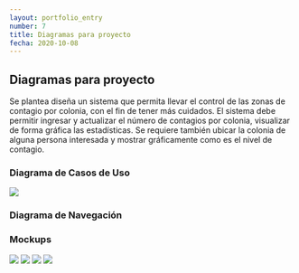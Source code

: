 ```yaml
---
layout: portfolio_entry
number: 7
title: Diagramas para proyecto
fecha: 2020-10-08
---
```


## Diagramas para proyecto 

Se plantea diseña un sistema que permita llevar el control de las zonas de contagio por colonia, con el fin de tener más cuidados. El sistema debe permitir ingresar y actualizar el número de contagios por colonia, visualizar de forma gráfica las estadísticas. Se requiere también ubicar la colonia de alguna persona interesada y mostrar gráficamente como es el nivel de contagio.

### Diagrama de Casos de Uso

<img class="img-content" src="{{site.url}}img/actividad7/CasoDeUso.jpeg" />

### Diagrama de Navegación



### Mockups

<img class="img-content" src="{{site.url}}img/actividad7/image1.png" />
<img class="img-content" src="{{site.url}}img/actividad7/image2.png" />
<img class="img-content" src="{{site.url}}img/actividad7/image3.png" />
<img class="img-content" src="{{site.url}}img/actividad7/image4.png" />
